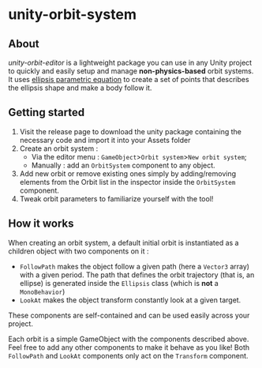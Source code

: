 ﻿# unity-orbit-system

## About

_unity-orbit-editor_ is a lightweight package you can use in any Unity project to quickly and easily setup and manage
**non-physics-based** orbit systems. It uses
[ellipsis parametric equation](https://en.wikipedia.org/wiki/Ellipse#Standard_parametric_representation)
to create a set of points that describes the ellipsis shape and make a body follow it.

## Getting started

1. Visit the release page to download the unity package containing the necessary code and import it into your Assets
   folder
2. Create an orbit system :
    - Via the editor menu : `GameObject`>`Orbit system`>`New orbit system`;
    - Manually : add an `OrbitSystem` component to any object.
3. Add new orbit or remove existing ones simply by adding/removing elements from the Orbit list in the inspector inside
   the `OrbitSystem` component.
4. Tweak orbit parameters to familiarize yourself with the tool!

## How it works

When creating an orbit system, a default initial orbit is instantiated as a children object with two components on it :

- `FollowPath` makes the object follow a given path (here a `Vector3` array) with a given period. The path that defines
  the orbit trajectory (that is, an ellipse) is
  generated inside the `Ellipsis` class (which is **not** a `MonoBehavior`)
- `LookAt` makes the object transform constantly look at a given target.

These components are self-contained and can be used easily across your project.

Each orbit is a simple GameObject with the components described above. Feel free to add any other components to make it
behave as you like! Both `FollowPath` and `LookAt` components only act on the `Transform` component.


